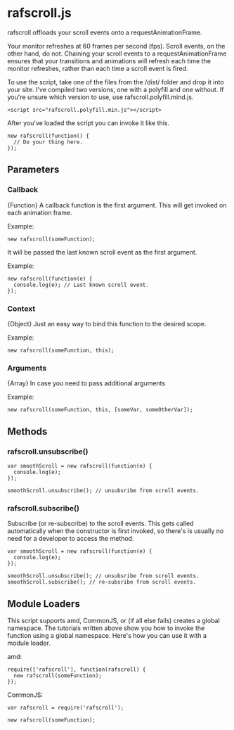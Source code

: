 # rafscroll.js
rafscroll offloads your scroll events onto a requestAnimationFrame.

Your monitor refreshes at 60 frames per second (fps). Scroll
events, on the other hand, do not. Chaining your scroll events to a
requestAnimationFrame ensures that your transitions and animations will refresh
each time the monitor refreshes, rather than each time a scroll event is fired.

To use the script, take one of the files from the /dist/ folder and drop it into
your site. I've compiled two versions, one with a polyfill and one without. If
you're unsure which version to use, use rafscroll.polyfill.mind.js.

    <script src="rafscroll.polyfill.min.js"></script>

After you've loaded the script you can invoke it like this.

    new rafscroll(function() {
      // Do your thing here.
    });

## Parameters

### Callback
{Function} A callback function is the first argument. This will get invoked on
each animation frame.

Example:

    new rafscroll(someFunction);

It will be passed the last known scroll event as the first
argument.

Example:

    new rafscroll(function(e) {
      console.log(e); // Last known scroll event.
    });

### Context
{Object} Just an easy way to bind this function to the desired scope.

Example:

    new rafscroll(someFunction, this);

### Arguments
{Array} In case you need to pass additional arguments

Example:

    new rafscroll(someFunction, this, [someVar, someOtherVar]);

## Methods

### rafscroll.unsubscribe()
    var smoothScroll = new rafscroll(function(e) {
      console.log(e);
    });

    smoothScroll.unsubscribe(); // unsubsribe from scroll events.

### rafscroll.subscribe()
Subscribe (or re-subscribe) to the scroll events. This gets called automatically
when the constructor is first invoked, so there's is usually no need for a
developer to access the method.

    var smoothScroll = new rafscroll(function(e) {
      console.log(e);
    });

    smoothScroll.unsubscribe(); // unsubsribe from scroll events.
    smoothScroll.subscribe(); // re-subsribe from scroll events.

## Module Loaders
This script supports amd, CommonJS, or (if all else fails) creates a global
namespace. The tutorials written above show you how to invoke the function using
a global namespace. Here's how you can use it with a module loader.

amd:

    require(['rafscroll'], function(rafscroll) {
      new rafscroll(someFunction);
    });

CommonJS:

    var rafscroll = require('rafscroll');

    new rafscroll(someFunction);

